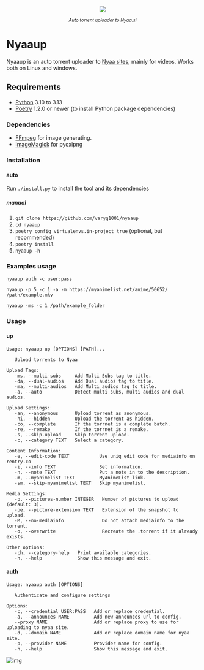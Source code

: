 <p align="center">
  <img src="https://forthebadge.com/images/badges/made-with-python.png"/>
</p>
<p align="center">
<sup><em>Auto torrent uploader to Nyaa.si</em></sup>
</p>

# Nyaaup

Nyaaup is an auto torrent uploader to [Nyaa sites](https://github.com/nyaadevs/nyaa), mainly for videos.
Works both on Linux and windows.

## Requirements

- [Python](https://python.org/) 3.10 to 3.13
- [Poetry](https://python-poetry.org/) 1.2.0 or newer (to install Python package dependencies)

### Dependencies

- [FFmpeg](https://ffmpeg.org/) for image generating.
- [ImageMagick](https://imagemagick.org/script/download.php) for pyoxipng

### Installation

#### auto

Run `./install.py` to install the tool and its dependencies

##### manual

1. `git clone https://github.com/varyg1001/nyaaup`
2. `cd nyaaup`
3. `poetry config virtualenvs.in-project true` (optional, but recommended)
4. `poetry install`
5. `nyaaup -h`

### Examples usage

```shell
nyaaup auth -c user:pass
```

```shell
nyaaup -p 5 -c 1 -a -m https://myanimelist.net/anime/50652/ /path/example.mkv
```

```shell
nyaaup -ms -c 1 /path/example_folder
```

### Usage

#### up

```
Usage: nyaaup up [OPTIONS] [PATH]...

   Upload torrents to Nyaa

Upload Tags:
   -ms, --multi-subs     Add Multi Subs tag to title.
   -da, --dual-audios    Add Dual audios tag to title.
   -ma, --multi-audios   Add Multi audios tag to title.
   -a, --auto            Detect multi subs, multi audios and dual audios.

Upload Settings:
   -an, --anonymous      Upload torrent as anonymous.
   -hi, --hidden         Upload the torrent as hidden.
   -co, --complete       If the torrnet is a complete batch.
   -re, --remake         If the torrnet is a remake.
   -s, --skip-upload     Skip torrent upload.
   -c, --category TEXT   Select a category.

Content Information:
   -e, --edit-code TEXT           Use uniq edit code for mediainfo on rentry.co
   -i, --info TEXT                Set information.
   -n, --note TEXT                Put a note in to the description.
   -m, --myanimelist TEXT         MyAnimeList link.
   -sm, --skip-myanimelist TEXT   Skip myanimelist.

Media Settings:
   -p, --pictures-number INTEGER   Number of pictures to upload (default: 3).
   -pe, --picture-extension TEXT   Extension of the snapshot to upload.
   -M, --no-mediainfo              Do not attach mediainfo to the torrent.
   -o, --overwrite                 Recreate the .torrent if it already exists.

Other options:
   -ch, --category-help   Print available categories.
   -h, --help             Show this message and exit.
```

#### auth

```
Usage: nyaaup auth [OPTIONS]

   Authenticate and configure settings

Options:
   -c, --credential USER:PASS   Add or replace credential.
   -a, --announces NAME         Add new announces url to config.
   --proxy NAME                 Add or replace proxy to use for uploading to nyaa site.
   -d, --domain NAME            Add or replace domain name for nyaa site.
   -p, --provider NAME          Provider name for config.
   -h, --help                   Show this message and exit.
```

![img](https://i.kek.sh/crb0nguklZk.png)
<!---https://i.kek.sh/crb0nguklZk.png--->
